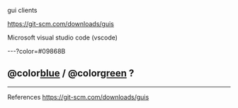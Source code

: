 gui clients

https://git-scm.com/downloads/guis

Microsoft visual studio code (vscode)

---?color=#09868B

## @color[blue](Q) / @color[green](A) ?

---

References
https://git-scm.com/downloads/guis
